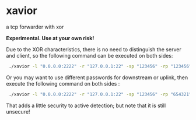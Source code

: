 # xavior

a tcp forwarder with xor

**Experimental. Use at your own risk!**

Due to the XOR characteristics, there is no need to distinguish the server and client, so the following command can be executed on both sides:

```sh
 ./xavior -l "0.0.0.0:2222" -r "127.0.0.1:22" -sp "123456" -rp "123456"
```

Or you may want to use different passwords for downstream or uplink, then execute the following command on both sides :

```sh
 ./xavior -l "0.0.0.0:2222" -r "127.0.0.1:22" -sp "123456" -rp "654321"
```

That adds a little security to active detection; but note that it is still unsecure!

